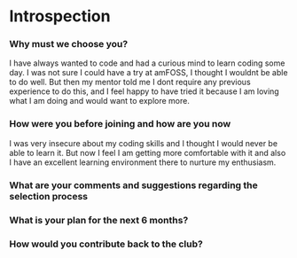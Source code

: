 # Introspection

### Why must we choose you?
I have always wanted to code and had a curious mind to learn coding some day. I was not sure I could have a try at amFOSS, I thought I wouldnt be able to do well.
But then my mentor told me I dont require any previous experience to do this, and I feel happy to have tried it because I am loving what I am doing and would want to explore more.

### How were you before joining and how are you now
I was very insecure about my coding skills and I thought I would never be able to learn it. 
But now I feel I am getting more comfortable with it and also I have an excellent learning environment there to nurture my enthusiasm. 

### What are your comments and suggestions regarding the selection process


### What is your plan for the next 6 months? 


### How would you contribute back to the club?
